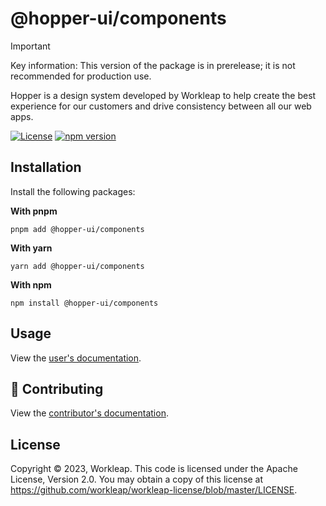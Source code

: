 # @hopper-ui/components

> [!IMPORTANT]
> Key information: This version of the package is in prerelease; it is not recommended for production use.

Hopper is a design system developed by Workleap to help create the best experience for our customers and drive consistency between all our web apps.

[![License](https://img.shields.io/badge/License-Apache_2.0-blue.svg)](../../LICENSE)
[![npm version](https://img.shields.io/npm/v/@hopper-ui/components)](https://www.npmjs.com/package/@hopper-ui/components)

## Installation

Install the following packages:

**With pnpm**

```shell
pnpm add @hopper-ui/components
```

**With yarn**

```shell
yarn add @hopper-ui/components
```

**With npm**

```shell
npm install @hopper-ui/components
```

## Usage

View the [user's documentation](https://hopper.workleap.design/).

## 🤝 Contributing

View the [contributor's documentation](https://github.com/workleap/wl-hopper/blob/main/CONTRIBUTING.md).

## License

Copyright © 2023, Workleap. This code is licensed under the Apache License, Version 2.0. You may obtain a copy of this license at https://github.com/workleap/workleap-license/blob/master/LICENSE.
